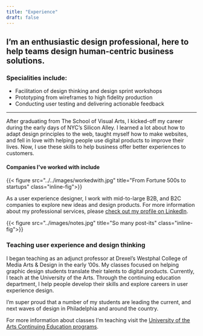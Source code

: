 ```yaml
---
title: "Experience"
draft: false
---
```


## I’m an enthusiastic design professional, here to help teams design human-centric business solutions.

<!-- ### I help companies deliver great experiences to their customers -->

### Specialities include:
* Facilitation of design thinking and design sprint workshops
* Prototyping from wireframes to high fidelity production
* Conducting user testing and delivering actionable feedback

***

After graduating from The School of Visual Arts, I kicked-off my career during the early days of NYC’s Silicon Alley. I learned a lot about how to adapt design principles to the web, taught myself how to make websites, and fell in love with helping people use digital products to improve their lives. Now, I use these skills to help business offer better experiences to customers.

#### Companies I've worked with include

{{< figure src="../../images/workedwith.jpg" title="From Fortune 500s to startups" class="inline-fig">}}

As a user experience designer, I work with mid-to-large B2B, and B2C companies to explore new ideas and design products. For more information about my professional services, please [check out my profile on LinkedIn](https://www.linkedin.com/in/michaelestok).

{{< figure src="../images/notes.jpg" title="So many post-its" class="inline-fig">}}

### Teaching user experience and design thinking

I began teaching as an adjunct professor at Drexel’s Westphal College of Media Arts & Design in the early ’00s. My classes focused on helping graphic design students translate their talents to digital products. Currently, I teach at the University of the Arts. Through the continuing education department, I help people develop their skills and explore careers in user experience design.

I’m super proud that a number of my students are leading the current, and next waves of design in Philadelphia and around the country.

For more information about classes I’m teaching visit the [University of the Arts Continuing Education programs](https://www.uarts.edu/ce/uxdesign).
